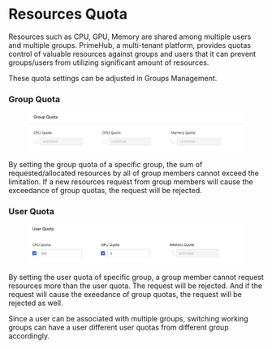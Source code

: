 # Resources Quota

Resources such as CPU, GPU, Memory are shared among multiple users and multiple groups. PrimeHub, a multi-tenant platform, provides quotas control of valuable resources against groups and users that it can prevent groups/users from utilizing significant amount of resources.

These quota settings can be adjusted in Groups Management.

### Group Quota

<figure><img src="../.gitbook/assets/group-quota.png" alt=""><figcaption></figcaption></figure>

By setting the group quota of a specific group, the sum of requested/allocated resources by all of group members cannot exceed the limitation. If a new resources request from group members will cause the exceedance of group quotas, the request will be rejected.

### User Quota

<figure><img src="../.gitbook/assets/user-quota.png" alt=""><figcaption></figcaption></figure>

By setting the user quota of specific group, a group member cannot request resources more than the user quota. The request will be rejected. And if the request will cause the exeedance of group quotas, the request will be rejected as well.

Since a user can be associated with multiple groups, switching working groups can have a user different user quotas from different group accordingly.
